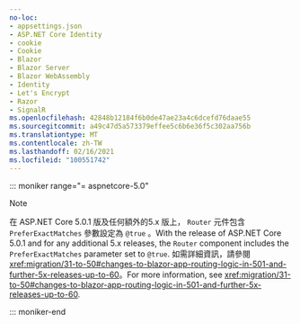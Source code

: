 ```yaml
---
no-loc:
- appsettings.json
- ASP.NET Core Identity
- cookie
- Cookie
- Blazor
- Blazor Server
- Blazor WebAssembly
- Identity
- Let's Encrypt
- Razor
- SignalR
ms.openlocfilehash: 42848b12184f6b0de47ae23a4c6dcefd76daae55
ms.sourcegitcommit: a49c47d5a573379effee5c6b6e36f5c302aa756b
ms.translationtype: MT
ms.contentlocale: zh-TW
ms.lasthandoff: 02/16/2021
ms.locfileid: "100551742"
---
```

::: moniker range="= aspnetcore-5.0"

> [!NOTE]
> <span data-ttu-id="ae575-101">在 ASP.NET Core 5.0.1 版及任何額外的5.x 版上， `Router` 元件包含 `PreferExactMatches` 參數設定為 `@true` 。</span><span class="sxs-lookup"><span data-stu-id="ae575-101">With the release of ASP.NET Core 5.0.1 and for any additional 5.x releases, the `Router` component includes the `PreferExactMatches` parameter set to `@true`.</span></span> <span data-ttu-id="ae575-102">如需詳細資訊，請參閱<xref:migration/31-to-50#changes-to-blazor-app-routing-logic-in-501-and-further-5x-releases-up-to-60>。</span><span class="sxs-lookup"><span data-stu-id="ae575-102">For more information, see <xref:migration/31-to-50#changes-to-blazor-app-routing-logic-in-501-and-further-5x-releases-up-to-60>.</span></span>

::: moniker-end
